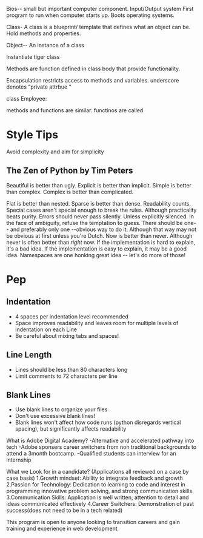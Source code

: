 
Bios-- small but important computer component. Input/Output system
First program to run when computer starts up. Boots operating systems.

Class- A class is a blueprint/ template that defines what an object can be. Hold methods and properties.

Object-- An instance of a class

Instantiate tiger class 

Methods are function defined in class body that provide functionality.

Encapsulation restricts access to methods and variables.
underscore denotes "private attrbue "

class Employee:


methods and functions are similar.
functinos are called


# Style Tips
Avoid complexity and aim for simplicity

## **The Zen of Python** by Tim Peters

Beautiful is better than ugly.
Explicit is better than implicit.
Simple is better than complex.
Complex is better than complicated.

Flat is better than nested.
Sparse is better than dense.
Readability counts.
Special cases aren't special enough to break the rules.
Although practicality beats purity.
Errors should never pass silently.
Unless explicitly silenced.
In the face of ambiguity, refuse the temptation to guess.
There should be one-- and preferably only one --obvious way to do it.
Although that way may not be obvious at first unless you're Dutch.
Now is better than never.
Although never is often better than *right* now.
If the implementation is hard to explain, it's a bad idea.
If the implementation is easy to explain, it may be a good idea.
Namespaces are one honking great idea -- let's do more of those!

# Pep
## Indentation
- 4 spaces per indentation level recommended
- Space improves readability and leaves room for multiple levels of indentation on each Line
- Be careful about mixing tabs and spaces!
## Line Length
- Lines should be less than 80 characters long
- Limit comments to 72 characters per line
## Blank Lines
- Use blank lines to organize your files
- Don't use excessive blank lines!
- Blank lines won't affect how code runs (python disregards vertical spacing), but significantly affects readability



What is Adobe Digital Academy?
-Alternative and accelerated pathway into tech
-Adobe sponsers career switchers from non traditional backgrounds to attend a 3month bootcamp.
-Qualified students can interview for an internship

What we Look for in a candidate?
(Applications all reviewed on a case by case basis)
1.Growth mindset: Ability to integrate feedback and growth
2.Passion for Technology: Dedication to learning to code and interest in programming
innovative problem solving, and strong communication skills.
3.Communication Skills: Application is well written, attention to detail and ideas communicated effectively
4.Career Switchers: Demonstration of past success(does not need to be in a tech related)

This program is open to anyone looking to transition careers and gain training and experience in web development
